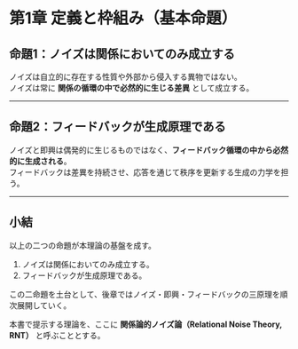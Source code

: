 # 第1章 定義と枠組み（基本命題）

## 命題1：ノイズは関係においてのみ成立する
ノイズは自立的に存在する性質や外部から侵入する異物ではない。  
ノイズは常に **関係の循環の中で必然的に生じる差異** として成立する。  

---

## 命題2：フィードバックが生成原理である
ノイズと即興は偶発的に生じるものではなく、**フィードバック循環の中から必然的に生成される**。  
フィードバックは差異を持続させ、応答を通じて秩序を更新する生成の力学を担う。  

---

## 小結
以上の二つの命題が本理論の基盤を成す。  

1. ノイズは関係においてのみ成立する。  
2. フィードバックが生成原理である。  

この二命題を土台として、後章ではノイズ・即興・フィードバックの三原理を順次展開していく。  

本書で提示する理論を、ここに **関係論的ノイズ論（Relational Noise Theory, RNT）** と呼ぶこととする。  
